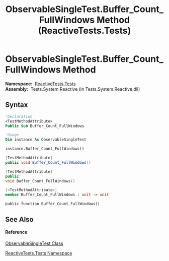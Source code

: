 ﻿---
title: ObservableSingleTest.Buffer_Count_FullWindows Method  (ReactiveTests.Tests)
TOCTitle: Buffer_Count_FullWindows Method
ms:assetid: M:ReactiveTests.Tests.ObservableSingleTest.Buffer_Count_FullWindows
ms:mtpsurl: https://msdn.microsoft.com/en-us/library/reactivetests.tests.observablesingletest.buffer_count_fullwindows(v=VS.103)
ms:contentKeyID: 36620428
ms.date: 06/28/2011
mtps_version: v=VS.103
f1_keywords:
- ReactiveTests.Tests.ObservableSingleTest.Buffer_Count_FullWindows
dev_langs:
- CSharp
- JScript
- VB
- FSharp
- c++
---

# ObservableSingleTest.Buffer\_Count\_FullWindows Method

**Namespace:**  [ReactiveTests.Tests](hh289046\(v=vs.103\).md)  
**Assembly:**  Tests.System.Reactive (in Tests.System.Reactive.dll)

## Syntax

``` vb
'Declaration
<TestMethodAttribute> _
Public Sub Buffer_Count_FullWindows
```

``` vb
'Usage
Dim instance As ObservableSingleTest

instance.Buffer_Count_FullWindows()
```

``` csharp
[TestMethodAttribute]
public void Buffer_Count_FullWindows()
```

``` c++
[TestMethodAttribute]
public:
void Buffer_Count_FullWindows()
```

``` fsharp
[<TestMethodAttribute>]
member Buffer_Count_FullWindows : unit -> unit 
```

``` jscript
public function Buffer_Count_FullWindows()
```

## See Also

#### Reference

[ObservableSingleTest Class](hh315143\(v=vs.103\).md)

[ReactiveTests.Tests Namespace](hh289046\(v=vs.103\).md)

